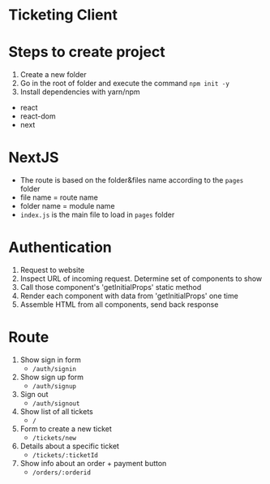 # Ticketing Client

# Steps to create project

1. Create a new folder
2. Go in the root of folder and execute the command `npm init -y`
3. Install dependencies with yarn/npm

- react
- react-dom
- next

# NextJS

- The route is based on the folder&files name according to the `pages` folder
- file name = route name
- folder name = module name
- `index.js` is the main file to load in `pages` folder

# Authentication

1. Request to website
2. Inspect URL of incoming request. Determine set of components to show
3. Call those component's 'getInitialProps' static method
4. Render each component with data from 'getInitialProps' one time
5. Assemble HTML from all components, send back response

# Route

1. Show sign in form
   - `/auth/signin`
2. Show sign up form
   - `/auth/signup`
3. Sign out
   - `/auth/signout`
4. Show list of all tickets
   - `/`
5. Form to create a new ticket
   - `/tickets/new`
6. Details about a specific ticket
   - `/tickets/:ticketId`
7. Show info about an order + payment button
   - `/orders/:orderid`
